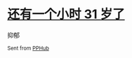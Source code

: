 # [还有一个小时 31 岁了](https://github.com/yihong0618/gitblog/issues/133)

抑郁

<sub>Sent from <a href="https://apps.apple.com/cn/app/id1314212521">PPHub</a></sub>